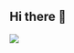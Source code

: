 ## Hi there 👋
![](https://github-readme-stats.vercel.app/api?username=ishaaexe&theme=radical&hide_border=false&include_all_commits=true&count_private=true)<br/>
